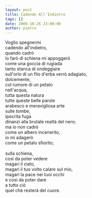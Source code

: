```yaml
---
layout: post
title: Cadendo All'Indietro
tags: []
date: 2009-10-26 23:00:00
author: pietro
---
```

Voglio spegnermi<br/>cadendo all'indietro,<br/>quando cadrò<br/>lo farò di schiena mi appoggerò<br/>come una goccia di rugiada<br/>tanto stanca di ondeggiare<br/>sull'orlo di un filo d'erba verrò adagiato,<br/>dolcemente,<br/>col rumore di un petalo<br/>nell'acqua,<br/>tutta questa natura<br/>tutte queste belle parole<br/>arabesco e meravigliosa arte<br/>sulle tombe,<br/>ipocrita fuga<br/>dinanzi alla brutale realtà del nero;<br/>ma io non cadrò<br/>come un albero incenerito,<br/>io mi adagerò<br/>come un petalo sfiorito;<br/><br/>sulla schiena,<br/>così da poter vedere<br/>magari il cielo,<br/>magari il tuo volto calare sul mio,<br/>magari la pace nei tuoi occhi<br/>e così da poter dare<br/>a tutto ciò<br/>quel che resterà del cuore.

